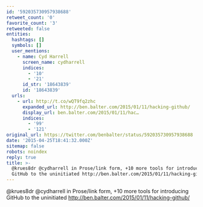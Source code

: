 ```yaml
---
id: '592035730957938688'
retweet_count: '0'
favorite_count: '3'
retweeted: false
entities:
  hashtags: []
  symbols: []
  user_mentions:
    - name: Cyd Harrell
      screen_name: cydharrell
      indices:
        - '10'
        - '21'
      id_str: '18643839'
      id: '18643839'
  urls:
    - url: http://t.co/wQT9fq2zhc
      expanded_url: http://ben.balter.com/2015/01/11/hacking-github/
      display_url: ben.balter.com/2015/01/11/hac…
      indices:
        - '99'
        - '121'
original_url: https://twitter.com/benbalter/status/592035730957938688
date: '2015-04-25T18:41:32.000Z'
sitemap: false
robots: noindex
reply: true
title: >-
  @krues8dr @cydharrell in Prose/link form, +10 more tools for introducing
  GitHub to the uninitiated http://ben.balter.com/2015/01/11/hacking-github/
---
```


@krues8dr @cydharrell in Prose/link form, +10 more tools for introducing GitHub to the uninitiated http://ben.balter.com/2015/01/11/hacking-github/